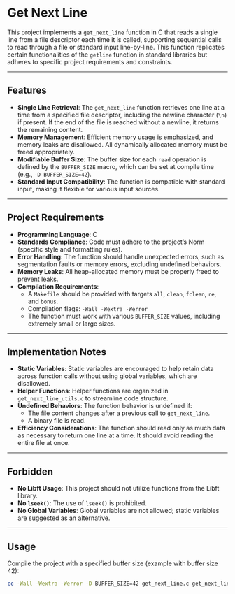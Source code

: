 # Get Next Line

This project implements a `get_next_line` function in C that reads a single line from a file descriptor each time it is called, supporting sequential calls to read through a file or standard input line-by-line. This function replicates certain functionalities of the `getline` function in standard libraries but adheres to specific project requirements and constraints.

---

## Features

- **Single Line Retrieval**: The `get_next_line` function retrieves one line at a time from a specified file descriptor, including the newline character (`\n`) if present. If the end of the file is reached without a newline, it returns the remaining content.
- **Memory Management**: Efficient memory usage is emphasized, and memory leaks are disallowed. All dynamically allocated memory must be freed appropriately.
- **Modifiable Buffer Size**: The buffer size for each `read` operation is defined by the `BUFFER_SIZE` macro, which can be set at compile time (e.g., `-D BUFFER_SIZE=42`).
- **Standard Input Compatibility**: The function is compatible with standard input, making it flexible for various input sources.

---

## Project Requirements

- **Programming Language**: C
- **Standards Compliance**: Code must adhere to the project’s Norm (specific style and formatting rules).
- **Error Handling**: The function should handle unexpected errors, such as segmentation faults or memory errors, excluding undefined behaviors.
- **Memory Leaks**: All heap-allocated memory must be properly freed to prevent leaks.
- **Compilation Requirements**: 
  - A `Makefile` should be provided with targets `all`, `clean`, `fclean`, `re`, and `bonus`.
  - Compilation flags: `-Wall -Wextra -Werror`
  - The function must work with various `BUFFER_SIZE` values, including extremely small or large sizes.
  
---

## Implementation Notes

- **Static Variables**: Static variables are encouraged to help retain data across function calls without using global variables, which are disallowed.
- **Helper Functions**: Helper functions are organized in `get_next_line_utils.c` to streamline code structure.
- **Undefined Behaviors**: The function behavior is undefined if:
  - The file content changes after a previous call to `get_next_line`.
  - A binary file is read.
- **Efficiency Considerations**: The function should read only as much data as necessary to return one line at a time. It should avoid reading the entire file at once.

---

## Forbidden

- **No Libft Usage**: This project should not utilize functions from the Libft library.
- **No `lseek()`**: The use of `lseek()` is prohibited.
- **No Global Variables**: Global variables are not allowed; static variables are suggested as an alternative.

---

## Usage

Compile the project with a specified buffer size (example with buffer size 42):

```bash
cc -Wall -Wextra -Werror -D BUFFER_SIZE=42 get_next_line.c get_next_line_utils.c -o get_next_line
